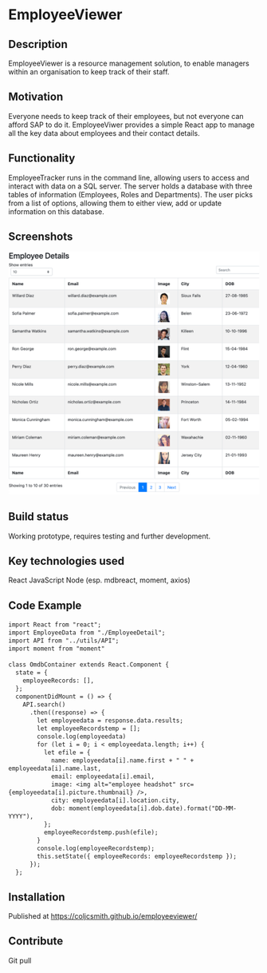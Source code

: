 # EmployeeViewer

## Description
EmployeeViewer is a resource management solution, to enable managers within an organisation to keep track of their staff.

## Motivation
Everyone needs to keep track of their employees, but not everyone can afford SAP to do it.  EmployeeViwer provides a simple React app to manage all the key data about employees and their contact details.

## Functionality
EmployeeTracker runs in the command line, allowing users to access and interact with data on a SQL server.  The server holds a database with three tables of information (Employees, Roles and Departments). The user picks from a list of options, allowing them to either view, add or update information on this database.

## Screenshots

![EmployeeViewer Screenshot](./public/employeeviewer.png "Screenshot")

## Build status
Working prototype, requires testing and further development.

## Key technologies used
React
JavaScript
Node (esp. mdbreact, moment, axios)

## Code Example
```
import React from "react";
import EmployeeData from "./EmployeeDetail";
import API from "../utils/API";
import moment from "moment"

class OmdbContainer extends React.Component {
  state = {
    employeeRecords: [],
  };
  componentDidMount = () => {
    API.search()
      .then((response) => {
        let employeedata = response.data.results;
        let employeeRecordstemp = [];
        console.log(employeedata)
        for (let i = 0; i < employeedata.length; i++) {
          let efile = {
            name: employeedata[i].name.first + " " + employeedata[i].name.last,
            email: employeedata[i].email,
            image: <img alt="employee headshot" src={employeedata[i].picture.thumbnail} />,
            city: employeedata[i].location.city,
            dob: moment(employeedata[i].dob.date).format("DD-MM-YYYY"),
          };
          employeeRecordstemp.push(efile);
        }
        console.log(employeeRecordstemp);
        this.setState({ employeeRecords: employeeRecordstemp });
      });
  };
```
## Installation
Published at https://coljcsmith.github.io/employeeviewer/

## Contribute
Git pull
